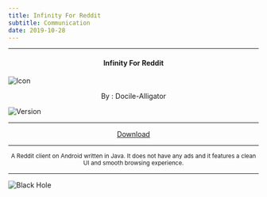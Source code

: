 ```yaml
---
title: Infinity For Reddit
subtitle: Communication
date: 2019-10-28
---
```

---

<h4> <p align="center"> Infinity For Reddit </p> </h4>

![Icon](https://rb.gy/ujykqf)

<p align="center"> By : Docile-Alligator </p>

![Version](https://rb.gy/advzb1)

---

<p align ="center">
<a href="https://rb.gy/q9yxi5" class="btn btn-outline-success"> Download </a>
</p>

---

<p align="center"> <sub>
A Reddit client on Android written in Java. It does not have any ads and it features a clean UI and smooth browsing experience.
</sub> </p>

---

![Black Hole](https://rb.gy/z0dyyw)
